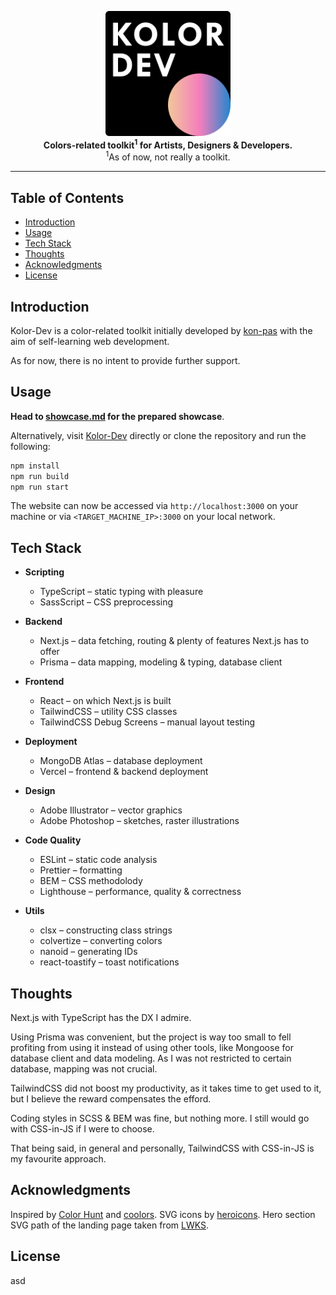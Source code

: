 <p align="center">
  <a href="https://kolor-dev.vercel.app/" target="_blank">
    <picture>
      <source
        media="(prefers-color-scheme: light)"
        srcset="/showcase/assets/kolor_dev_logo_0_light.svg"
      />
      <source
        media="(prefers-color-scheme: dark)"
        srcset="/showcase/assets/kolor_dev_logo_0.svg"
      />
      <img
        alt="Kolor-Dev"
        title="Kolor-Dev"
        src="/showcase/assets/kolor_dev_logo_0.svg"
        width="200"
        style="max-width: 100%;"
      />
    </picture>
  </a>
  <br />

  <b align="center">
    Colors-related toolkit<sup>1</sup> for Artists, Designers & Developers.
  </b>
  <br />
  <span><sup>1</sup>As of now, not really a toolkit.</span>
</p>

---

## Table of Contents <!-- omit in toc -->

- [Introduction](#introduction)
- [Usage](#usage)
- [Tech Stack](#tech-stack)
- [Thoughts](#thoughts)
- [Acknowledgments](#acknowledgments)
- [License](#license)

## Introduction

Kolor-Dev is a color-related toolkit initially developed by
[kon-pas](https://github.com/kon-pas) with the aim of self-learning web
development.

As for now, there is no intent to provide further support.

## Usage

**Head to [showcase.md](/showcase/showcase.md) for the prepared showcase**.

Alternatively, visit [Kolor-Dev](https://kolor-dev.vercel.app/) directly or
clone the repository and run the following:

```bash
npm install
npm run build
npm run start
```

The website can now be accessed via `http://localhost:3000` on your machine or
via `<TARGET_MACHINE_IP>:3000` on your local network.

## Tech Stack

- **Scripting**

  - TypeScript &ndash; static typing with pleasure
  - SassScript &ndash; CSS preprocessing

- **Backend**

  - Next.js &ndash; data fetching, routing & plenty of features Next.js has to offer
  - Prisma &ndash; data mapping, modeling & typing, database client

- **Frontend**

  - React &ndash; on which Next.js is built
  - TailwindCSS &ndash; utility CSS classes
  - TailwindCSS Debug Screens &ndash; manual layout testing

- **Deployment**

  - MongoDB Atlas &ndash; database deployment
  - Vercel &ndash; frontend & backend deployment

- **Design**

  - Adobe Illustrator &ndash; vector graphics
  - Adobe Photoshop &ndash; sketches, raster illustrations

- **Code Quality**

  - ESLint &ndash; static code analysis
  - Prettier &ndash; formatting
  - BEM &ndash; CSS methodolody
  - Lighthouse &ndash; performance, quality & correctness

- **Utils**

  - clsx &ndash; constructing class strings
  - colvertize &ndash; converting colors
  - nanoid &ndash; generating IDs
  - react-toastify &ndash; toast notifications

## Thoughts

Next.js with TypeScript has the DX I admire.

Using Prisma was convenient, but the project is way too small to fell profiting
from using it instead of using other tools, like Mongoose for database client
and data modeling. As I was not restricted to certain database, mapping was not
crucial.

TailwindCSS did not boost my productivity, as it takes time to get used to it,
but I believe the reward compensates the efford.

Coding styles in SCSS & BEM was fine, but nothing more. I still would go with
CSS-in-JS if I were to choose.

That being said, in general and personally, TailwindCSS with CSS-in-JS is my
favourite approach.

## Acknowledgments

Inspired by [Color Hunt](https://colorhunt.co/) and
[coolors](https://coolors.co/). SVG icons by
[heroicons](https://heroicons.com/). Hero section SVG path of the landing page
taken from [LWKS](https://lwks.com/lightworks-features/).

## License

asd
